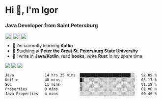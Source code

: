 <h1>Hi 👋, I'm Igor</h1>
<h3>Java Developer from Saint Petersburg</h3>

[<img align="left" alt="yegor256 | Gmail" width="22px" src="https://cdn.simpleicons.org/gmail/black/white" />](mailto:iv05012003@gmail.com)
[<img align="left" alt="yegor256 | LinkedIn" width="22px" src="https://cdn.simpleicons.org/linkedin/black/white" />](https://www.linkedin.com/in/igor-varnavskii-9a380432a/)
[<img align="left" alt="yegor256 | Telegram" width="22px" src="https://cdn.simpleicons.org/telegram/black/white" />](https://t.me/Igr1x)
<br/>

- 🌱 I’m currently learning **Kotlin**
- 📒 Studying at **Peter the Great St. Petersburg State University**
- 👾 I write in **Java/Kotlin**, read **books**, write **Rust** in my spare time

![](http://github-profile-summary-cards.vercel.app/api/cards/most-commit-language?username=Igr1x&theme=github) ![](http://github-profile-summary-cards.vercel.app/api/cards/stats?username=Igr1x&theme=github)
![](http://github-profile-summary-cards.vercel.app/api/cards/profile-details?username=Igr1x&theme=github)

 <!--START_SECTION:waka-->

```txt
Java              14 hrs 25 mins  ███████████████████████░░   92.09 %
Kotlin            48 mins         █▒░░░░░░░░░░░░░░░░░░░░░░░   05.17 %
SQL               11 mins         ▒░░░░░░░░░░░░░░░░░░░░░░░░   01.19 %
Properties        9 mins          ▒░░░░░░░░░░░░░░░░░░░░░░░░   01.06 %
Java Properties   4 mins          ░░░░░░░░░░░░░░░░░░░░░░░░░   00.46 %
```

<!--END_SECTION:waka-->

